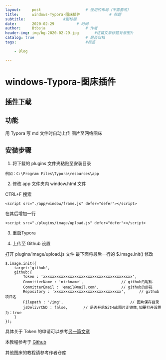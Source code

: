 ```yaml
---
layout:     post   				    # 使用的布局（不需要改）
title:      windows-Typora-图床插件			    # 标题 
subtitle:                 #副标题
date:       2020-02-29			# 时间
author:     Btbsja					# 作者
header-img: img/bg-2020-02-29.jpg 	    #这篇文章标题背景图片
catalog: true 						# 是否归档
tags:								#标签

    - Blog

---
```

# windows-Typora-图床插件

## [插件下载](https://download.csdn.net/download/Btbsja/12206646)

## 功能
用 Typora 写 md 文件时自动上传 图片至网络图床
## 安装步骤
1. 将下载的 plugins 文件夹粘贴至安装目录

```
例如：C:\Program Files\Typora\resources\app
```

2. 修改 app 文件夹内 window.html 文件

CTRL+F 搜索

```
<script src="./app/window/frame.js" defer="defer"></script>
```

在其后增加一行

```
<script src="./plugins/image/upload.js" defer="defer"></script>
```

3. 重启Typora

4. 上传至 Github 设置

打开 plugins/image/upload.js 文件
最下面将最后一行的 $.image.init()
修改

```
$.image.init({
    target:'github',
    github:{
        Token : 'xxxxxxxxxxxxxxxxxxxxxxxxxxxxxxxxxxxxxxxx', 
        CommitterName : 'nickname',                 // github的昵称
        CommitterEmail : 'email@mail.com',          // github的邮箱
        Repository : 'xxxxxxxxxxxxxxxxxxxxxxxxxxxxxx',      // github项目名
        Filepath : '/img',                              // 图片保存目录
        jsDelivrCND : false,       // 是否开启GitHub图片走镜像,如要打开设置为：true
    }
});
```

具体关于 Token 的申请可以参考[另一篇文章](https://btbsja.ml/2020/02/04/Github+jsDelivr+PicGo%E6%90%AD%E5%BB%BA%E5%AE%8C%E7%BE%8E%E5%8D%9A%E5%AE%A2%E5%9B%BE%E5%BA%8A/)



本教程参考于 [Github](https://github.com/Thobian/typora-plugins-win-img)

其他图床的教程请参考作者仓库